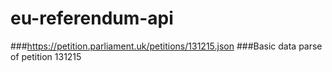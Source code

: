# eu-referendum-api

###https://petition.parliament.uk/petitions/131215.json
###Basic data parse of petition 131215
